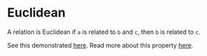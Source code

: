 # Euclidean

A relation is Euclidean if ```a``` is related to ```b``` and ```c```, then ```b``` is related to ```c```.

See this demonstrated [here](...).
Read more about this property [here](https://en.wikipedia.org/wiki/Euclidean_relation).

